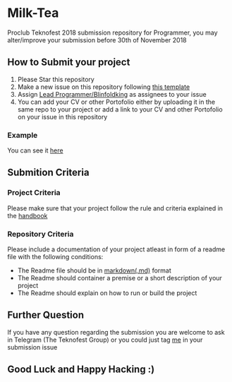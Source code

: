 # Milk-Tea
Proclub Teknofest 2018 submission repository for Programmer, you may alter/improve your submission before 30th of November 2018

## How to Submit your project
1. Please Star this repository
2. Make a new issue on this repository following [this template](https://github.com/helloproclub/Milk-Tea/issues/1)
3. Assign [Lead Programmer/Blinfoldking](github.com/blinfoldking) as assignees to your issue 
3. You can add your CV or other Portofolio either by uploading it in the same repo to your project or add a link to your CV and other Portofolio on your issue in this repository

### Example
You can see it [here](https://github.com/helloproclub/Milk-Tea/issues/2)

## Submition Criteria

### Project Criteria
Please make sure that your project follow the rule and criteria explained in the [handbook](https://drive.google.com/file/d/1acTzougpw4bWsUXMXaHig40LELEF0_A6/view)

### Repository Criteria
Please include a documentation of your project atleast in form of a readme file with the following conditions:
- The Readme file should be in [markdown(.md)](https://github.com/adam-p/markdown-here/wiki/Markdown-Cheatsheet) format
- The Readme should container a premise or a short description of your project
- The Readme should explain on how to run or build the project

## Further Question
If you have any question regarding the submission you are welcome to ask in Telegram (The Teknofest Group) or you could just tag [me](github.com/Blinfoldking) in your submission issue

## Good Luck and Happy Hacking :)
